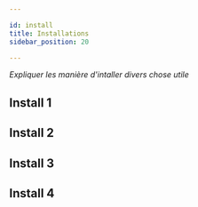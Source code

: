 ```yaml
---

id: install
title: Installations
sidebar_position: 20

---
```


*Expliquer les manière d'intaller divers chose utile*

## Install 1

## Install 2

## Install 3

## Install 4



